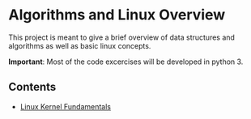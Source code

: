 # Algorithms and Linux Overview

This project is meant to give a brief overview of data structures and algorithms as well as basic linux concepts.

**Important**: Most of the code excercises will be developed in python 3.

## Contents

- [Linux Kernel Fundamentals](Linux/linux_kernel_fundamentals.md)
